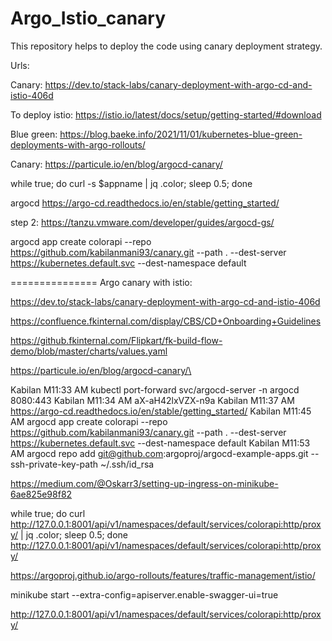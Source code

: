 # Argo_Istio_canary

This repository helps to deploy the code using canary deployment strategy.

Urls:

Canary:
https://dev.to/stack-labs/canary-deployment-with-argo-cd-and-istio-406d

To deploy istio: 
https://istio.io/latest/docs/setup/getting-started/#download

Blue green:
https://blog.baeke.info/2021/11/01/kubernetes-blue-green-deployments-with-argo-rollouts/

Canary:
https://particule.io/en/blog/argocd-canary/

while true; do curl -s $appname | jq .color; sleep 0.5; done

argocd https://argo-cd.readthedocs.io/en/stable/getting_started/

step 2: https://tanzu.vmware.com/developer/guides/argocd-gs/

argocd app create colorapi --repo https://github.com/kabilanmani93/canary.git --path . --dest-server https://kubernetes.default.svc --dest-namespace default




===============
Argo canary with istio:

https://dev.to/stack-labs/canary-deployment-with-argo-cd-and-istio-406d

https://confluence.fkinternal.com/display/CBS/CD+Onboarding+Guidelines 

https://github.fkinternal.com/Flipkart/fk-build-flow-demo/blob/master/charts/values.yaml 


https://particule.io/en/blog/argocd-canary/\

Kabilan M11:33 AM
 kubectl port-forward svc/argocd-server -n argocd 8080:443
Kabilan M11:34 AM
aX-aH42lxVZX-n9a
Kabilan M11:37 AM
https://argo-cd.readthedocs.io/en/stable/getting_started/
Kabilan M11:45 AM
argocd app create colorapi --repo https://github.com/kabilanmani93/canary.git --path . --dest-server https://kubernetes.default.svc --dest-namespace default
Kabilan M11:53 AM
argocd repo add git@github.com:argoproj/argocd-example-apps.git --ssh-private-key-path ~/.ssh/id_rsa


https://medium.com/@Oskarr3/setting-up-ingress-on-minikube-6ae825e98f82

while true; do curl http://127.0.0.1:8001/api/v1/namespaces/default/services/colorapi:http/proxy/ | jq .color; sleep 0.5; done
http://127.0.0.1:8001/api/v1/namespaces/default/services/colorapi:http/proxy/

https://argoproj.github.io/argo-rollouts/features/traffic-management/istio/

minikube start  --extra-config=apiserver.enable-swagger-ui=true

http://127.0.0.1:8001/api/v1/namespaces/default/services/colorapi:http/proxy/
